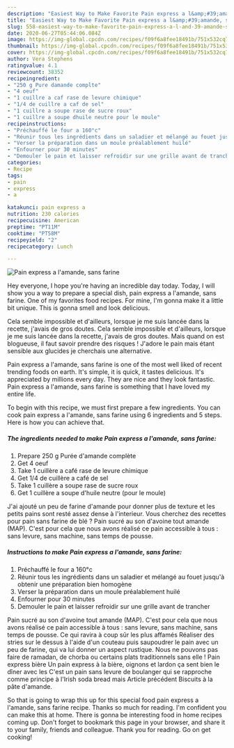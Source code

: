 ```yaml
---
description: "Easiest Way to Make Favorite Pain express a l&amp;#39;amande, sans farine"
title: "Easiest Way to Make Favorite Pain express a l&amp;#39;amande, sans farine"
slug: 558-easiest-way-to-make-favorite-pain-express-a-l-and-39-amande-sans-farine
date: 2020-06-27T05:44:06.084Z
image: https://img-global.cpcdn.com/recipes/f09f6a8fee18491b/751x532cq70/pain-express-a-lamande-sans-farine-photo-principale-de-la-recette.jpg
thumbnail: https://img-global.cpcdn.com/recipes/f09f6a8fee18491b/751x532cq70/pain-express-a-lamande-sans-farine-photo-principale-de-la-recette.jpg
cover: https://img-global.cpcdn.com/recipes/f09f6a8fee18491b/751x532cq70/pain-express-a-lamande-sans-farine-photo-principale-de-la-recette.jpg
author: Vera Stephens
ratingvalue: 4.1
reviewcount: 38352
recipeingredient:
- "250 g Pure damande complte"
- "4 oeuf"
- "1 cuillre a caf rase de levure chimique"
- "1/4 de cuillre a caf de sel"
- "1 cuillre a soupe rase de sucre roux"
- "1 cuillre a soupe dhuile neutre pour le moule"
recipeinstructions:
- "Préchauffé le four a 160°c"
- "Réunir tous les ingrédients dans un saladier et mélangé au fouet jusqu&#39;à obtenir une préparation bien homogène"
- "Verser la préparation dans un moule préalablement huilé"
- "Enfourner pour 30 minutes"
- "Demouler le pain et laisser refroidir sur une grille avant de trancher"
categories:
- Recipe
tags:
- pain
- express
- a

katakunci: pain express a 
nutrition: 230 calories
recipecuisine: American
preptime: "PT11M"
cooktime: "PT58M"
recipeyield: "2"
recipecategory: Lunch

---
```



![Pain express a l&#39;amande, sans farine](https://img-global.cpcdn.com/recipes/f09f6a8fee18491b/751x532cq70/pain-express-a-lamande-sans-farine-photo-principale-de-la-recette.jpg)

Hey everyone, I hope you're having an incredible day today. Today, I will show you a way to prepare a special dish, pain express a l&#39;amande, sans farine. One of my favorites food recipes. For mine, I'm gonna make it a little bit unique. This is gonna smell and look delicious.

Cela semble impossible et d&#39;ailleurs, lorsque je me suis lancée dans la recette, j&#39;avais de gros doutes. Cela semble impossible et d&#39;ailleurs, lorsque je me suis lancée dans la recette, j&#39;avais de gros doutes. Mais quand on est blogueuse, il faut savoir prendre des risques ! J&#39;adore le pain mais étant sensible aux glucides je cherchais une alternative.

Pain express a l&#39;amande, sans farine is one of the most well liked of recent trending foods on earth. It's simple, it is quick, it tastes delicious. It's appreciated by millions every day. They are nice and they look fantastic. Pain express a l&#39;amande, sans farine is something that I have loved my entire life.


To begin with this recipe, we must first prepare a few ingredients. You can cook pain express a l&#39;amande, sans farine using 6 ingredients and 5 steps. Here is how you can achieve that.

<!--inarticleads1-->

##### The ingredients needed to make Pain express a l&#39;amande, sans farine:

1. Prepare 250 g Purée d&#39;amande complète
1. Get 4 oeuf
1. Take 1 cuillère a café rase de levure chimique
1. Get 1/4 de cuillère a café de sel
1. Take 1 cuillère a soupe rase de sucre roux
1. Get 1 cuillère a soupe d&#39;huile neutre (pour le moule)


J&#39;ai ajouté un peu de farine d&#39;amande pour donner plus de texture et les petits pains sont resté assez dense à l&#39;interieur. Vous cherchez des recettes pour pain sans farine de blé ? Pain sucré au son d&#39;avoine tout amande (MAP). C&#39;est pour cela que nous avons réalisé ce pain accessible à tous : sans levure, sans machine, sans temps de pousse. 

<!--inarticleads2-->

##### Instructions to make Pain express a l&#39;amande, sans farine:

1. Préchauffé le four a 160°c
1. Réunir tous les ingrédients dans un saladier et mélangé au fouet jusqu&#39;à obtenir une préparation bien homogène
1. Verser la préparation dans un moule préalablement huilé
1. Enfourner pour 30 minutes
1. Demouler le pain et laisser refroidir sur une grille avant de trancher


Pain sucré au son d&#39;avoine tout amande (MAP). C&#39;est pour cela que nous avons réalisé ce pain accessible à tous : sans levure, sans machine, sans temps de pousse. Ce qui ravira à coup sûr les plus affamés Réaliser des stries sur le dessus à l&#39;aide d&#39;un couteau puis saupoudrer le pain avec un peu de farine, qui va lui donner un aspect rustique. Nous ne pouvons pas faire de ramadan, de chorba ou certains plats traditionnels sans elle ! Pain express bière Un pain express à la bière, oignons et lardon ça sent bien le dîner avec les C&#39;est un pain sans levure de boulanger qui se rapproche comme principe à l&#39;Irish soda bread mais Article précédent Biscuits à la pâte d&#39;amande. 

So that is going to wrap this up for this special food pain express a l&#39;amande, sans farine recipe. Thanks so much for reading. I'm confident you can make this at home. There is gonna be interesting food in home recipes coming up. Don't forget to bookmark this page in your browser, and share it to your family, friends and colleague. Thank you for reading. Go on get cooking!
